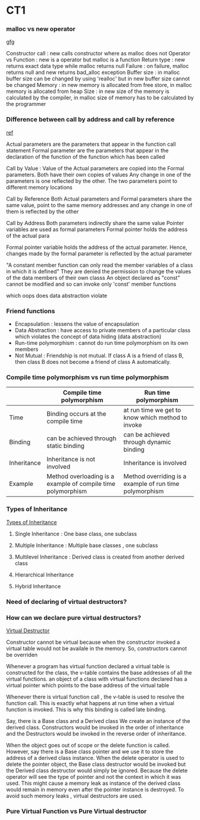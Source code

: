 # CT1

###  malloc vs new operator
[gfg](https://www.geeksforgeeks.org/malloc-vs-new/)

Constructor call : new calls constructor where as malloc does not
Operator vs Function : new is a operator but malloc is a function
Return type : new returns exact data type while malloc returns null
Failure : on failure, malloc returns null and new returns bad_alloc exception
Buffer size : in malloc buffer size  can be changed by using 'realloc'
but in new buffer size cannot be changed
Memory : in new memory is allocated from free store, in malloc memory is allocated from heap
Size : in new size of the memory is calculated by the compiler, in malloc size of memory has to be calculated by the programmer

### Difference between call by address and call by reference 
[ref](https://pencilprogrammer.com/cpp-tutorials/call-by-value-reference-address/)

Actual parameters are the parameters that appear in the function call statement 
Formal parameter are the parameters that appear in the declaration of the function of the function which has been called

Call by Value :
Value of the Actual parameters are copied into the Formal parameters. Both have their own copies of values Any change in one of the parameters is one reflected by the other. The two parameters point to different memory locations

Call by Reference
Both Actual parameters and Formal parameters share the same value, point to the same memory addresses and any change in one of them is reflected by the other

Call by Address 
Both parameters indirectly share the same value
Pointer variables are used as formal parameters
Formal pointer holds the address of the actual para

Formal pointer variable holds the address of the actual parameter. Hence, changes made by the formal parameter is reflected by the actual parameter




"A constant member function can only read the member variables of a class in which it is defined"
They are denied the permission to change the values of the data members of their own classs
An object declared as "const" cannot be modified and so can invoke only 'const' member functions



which oops does data abstraction violate

### Friend functions

* Encapsulation : lessens the value of encapsulation
* Data Abstraction : have access to private members of a particular class which violates the concept of data hiding (data abstraction) 
* Run-time polymorphism : cannot do run time polymorphism on its own members 
* Not Mutual : Friendship is not mutual. If class A is a friend of class B, then class B does not become a friend of class A automatically.




### Compile time polymorphism vs run time polymorphism



|| Compile time polymorphism |  Run time polymorphism |
|-|---|---|
|Time| Binding occurs at the compile time | at run time we get to know which method to invoke |
|Binding| can be achieved through static binding | can be achieved through dynamic binding |
|Inheritance| Inheritance is not involved | Inheritance is involved |
|Example| Method overloading is a example of compile time polymorphism | Method overriding is a example of run time polymorphism |

### Types of Inheritance
[Types of Inheritance](https://www.geeksforgeeks.org/inheritance-in-c/)


1. Single Inheritance : One base class, one subclass

2. Multiple Inheritance : Multiple base classes , one subclass 

3. Multilevel Inheritance : Derived class is created from another derived class

4. Hierarchical Inheritance

5. Hybrid Inheritance



### Need of declaring of virtual destructors?
### How can we declare pure virtual destructors?
[Virtual Destructor](https://www.linkedin.com/pulse/why-do-we-need-virtual-destructors-joydip-kanjilal/)

Constructor cannot be virtual because when the constructor invoked a virtual table would not be availale in the memory. So, constructors cannot be overriden

Whenever a program has virtual function declared a virtual table is constructed for the class,
the v-table contains the base addresses of all the virtual functions.
an object of a class with virtual functions declared has a virtual pointer which points to the base address of the virtual table


Whenever there is virtual function call , the v-table is used to resolve the function call. This is exactly what happens at run time when a virtual function is invoked. This is why this binding is called late binding.

Say, there is a Base class and a Derived class
We create an instance of the derived class.
Constructors would be invoked in the order of inheritance and the Destructors would be invoked in the reverse order of inheritance.

When the object goes out of scope or the delete function is called. However, say there is a Base class pointer and we use it to store the address of a derived class instance. When the delete operator is used to delete the pointer object, the Base class destructor would be invoked but the Derived class destructor would simply be ignored. Because the delete operator will see the type of pointer and not the context in which it was used. This might cause a memory leak as instance of the derived class would remain in memory even after the pointer instance is destroyed. To avoid such memory leaks , virtual destructors are used.



### Pure Virtual Function vs Pure Virtual destructor

